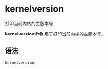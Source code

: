 kernelversion
===

打印当前内核的主版本号


**kernelversion命令** 用于打印当前内核的主版本号。

##  语法

```
kernelversion
```


